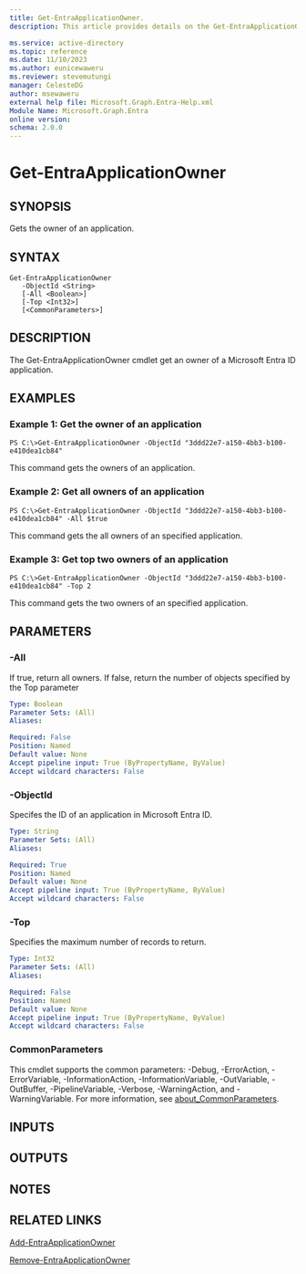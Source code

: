```yaml
---
title: Get-EntraApplicationOwner.
description: This article provides details on the Get-EntraApplicationOwner command.

ms.service: active-directory
ms.topic: reference
ms.date: 11/10/2023
ms.author: eunicewaweru
ms.reviewer: stevemutungi
manager: CelesteDG
author: msewaweru
external help file: Microsoft.Graph.Entra-Help.xml
Module Name: Microsoft.Graph.Entra
online version:
schema: 2.0.0
---
```


# Get-EntraApplicationOwner

## SYNOPSIS
Gets the owner of an application.

## SYNTAX

```
Get-EntraApplicationOwner 
   -ObjectId <String> 
   [-All <Boolean>] 
   [-Top <Int32>] 
   [<CommonParameters>]
```

## DESCRIPTION
The Get-EntraApplicationOwner cmdlet get an owner of a Microsoft Entra ID application.

## EXAMPLES

### Example 1: Get the owner of an application
```
PS C:\>Get-EntraApplicationOwner -ObjectId "3ddd22e7-a150-4bb3-b100-e410dea1cb84"
```

This command gets the owners of an application.

### Example 2: Get all owners of an application
```
PS C:\>Get-EntraApplicationOwner -ObjectId "3ddd22e7-a150-4bb3-b100-e410dea1cb84" -All $true
```

This command gets the all owners of an specified application.

### Example 3: Get top two owners of an application
```
PS C:\>Get-EntraApplicationOwner -ObjectId "3ddd22e7-a150-4bb3-b100-e410dea1cb84" -Top 2
```

This command gets the two owners of an specified application.

## PARAMETERS

### -All
If true, return all owners.
If false, return the number of objects specified by the Top parameter

```yaml
Type: Boolean
Parameter Sets: (All)
Aliases:

Required: False
Position: Named
Default value: None
Accept pipeline input: True (ByPropertyName, ByValue)
Accept wildcard characters: False
```

### -ObjectId
Specifes the ID of an application in Microsoft Entra ID.

```yaml
Type: String
Parameter Sets: (All)
Aliases:

Required: True
Position: Named
Default value: None
Accept pipeline input: True (ByPropertyName, ByValue)
Accept wildcard characters: False
```

### -Top
Specifies the maximum number of records to return.

```yaml
Type: Int32
Parameter Sets: (All)
Aliases:

Required: False
Position: Named
Default value: None
Accept pipeline input: True (ByPropertyName, ByValue)
Accept wildcard characters: False
```

### CommonParameters
This cmdlet supports the common parameters: -Debug, -ErrorAction, -ErrorVariable, -InformationAction, -InformationVariable, -OutVariable, -OutBuffer, -PipelineVariable, -Verbose, -WarningAction, and -WarningVariable. For more information, see [about_CommonParameters](http://go.microsoft.com/fwlink/?LinkID=113216).

## INPUTS

## OUTPUTS

## NOTES

## RELATED LINKS

[Add-EntraApplicationOwner]()

[Remove-EntraApplicationOwner]()


